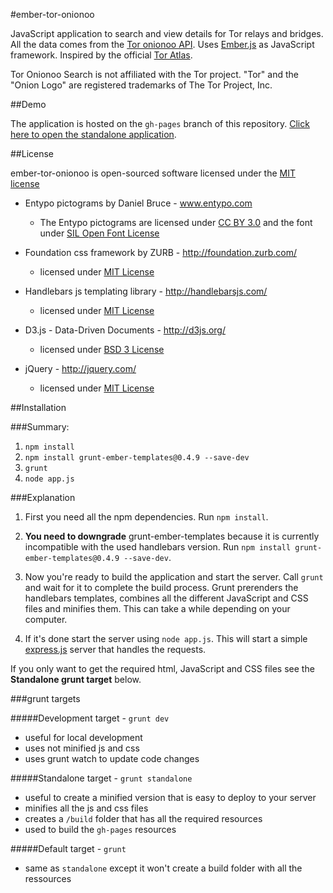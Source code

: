 #ember-tor-onionoo

JavaScript application to search and view details for Tor relays and bridges. All the data comes from the [Tor onionoo API](https://onionoo.torproject.org/). Uses [Ember.js](http://emberjs.com/) as JavaScript framework.
Inspired by the official [Tor Atlas](https://atlas.torproject.org/).

Tor Onionoo Search is not affiliated with the Tor project. "Tor" and the "Onion Logo" are registered trademarks of The Tor Project, Inc.

##Demo

The application is hosted on the `gh-pages` branch of this repository. 
[Click here to open the standalone application](http://makepanic.github.io/emberjs-tor-onionoo/).

##License

ember-tor-onionoo is open-sourced software licensed under the [MIT license](http://opensource.org/licenses/MIT)

- Entypo pictograms by Daniel Bruce - www.entypo.com
  - The Entypo pictograms are licensed under [CC BY 3.0](http://creativecommons.org/licenses/by-sa/3.0/) and the font under [SIL Open Font License](http://scripts.sil.org/cms/scripts/page.php?site_id=nrsi&id=OFL)

- Foundation css framework by ZURB - http://foundation.zurb.com/
  - licensed under [MIT License](http://opensource.org/licenses/MIT)

- Handlebars js templating library - http://handlebarsjs.com/
  - licensed under [MIT License](http://opensource.org/licenses/MIT)

- D3.js - Data-Driven Documents - http://d3js.org/
  - licensed under [BSD 3 License](http://opensource.org/licenses/BSD-3-Clause)

- jQuery - http://jquery.com/
  - licensed under [MIT License](http://opensource.org/licenses/MIT)

##Installation

###Summary:

1. `npm install`
2. `npm install grunt-ember-templates@0.4.9 --save-dev`
3. `grunt`
4. `node app.js`

###Explanation

1. First you need all the npm dependencies. Run `npm install`.

2. __You need to downgrade__ grunt-ember-templates because it is currently incompatible with the used handlebars version. Run `npm install grunt-ember-templates@0.4.9 --save-dev`.

3. Now you're ready to build the application and start the server. Call `grunt` and wait for it to complete the build process. Grunt prerenders the handlebars templates, combines all the different JavaScript and CSS files and minifies them. This can take a while depending on your computer.

4. If it's done start the server using `node app.js`. This will start a simple [express.js](http://expressjs.com/) server that handles the requests.

If you only want to get the required html, JavaScript and CSS files see the __Standalone grunt target__ below.

###grunt targets

#####Development target - `grunt dev`

- useful for local development
- uses not minified js and css
- uses grunt watch to update code changes

#####Standalone target - `grunt standalone`

- useful to create a minified version that is easy to deploy to your server
- minifies all the js and css files
- creates a `/build` folder that has all the required resources
- used to build the `gh-pages` resources

#####Default target - `grunt`

- same as `standalone` except it won't create a build folder with all the ressources

